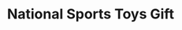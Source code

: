 ---
title: "National Sports Toys Gift"
url: /thiruvananthapuram/national-sports-toys-gift/
shop: Spielzeug
---
